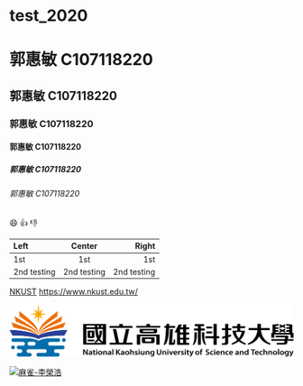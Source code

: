 # test_2020

# 郭惠敏 C107118220
## 郭惠敏 C107118220
### 郭惠敏 C107118220
#### 郭惠敏 C107118220
##### 郭惠敏 C107118220
###### 郭惠敏 C107118220

:smile: :+1: :-1:

|Left | Center | Right|
|:---- | :-----: |-----:|
|1st | 1st | 1st|
|2nd testing | 2nd testing | 2nd testing|

[NKUST](https://www.nkust.edu.tw/) <https://www.nkust.edu.tw/>

![NKUST](nkust.png)

[![麻雀-李榮浩](https://image.youtube.com/vi/v=2l4x_TvBKiw/0.jpg)](https://www.youtube.com/watch?v=2l4x_TvBKiw "麻雀-李榮浩")
